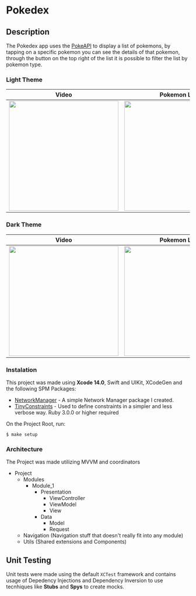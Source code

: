 # Pokedex

## Description
The Pokedex app uses the [PokeAPI](https://pokeapi.co/) to display a list of pokemons, by tapping on a specific pokemon you can see the details of that pokemon, through the button on the top right of the list it is possible to filter the list by pokemon type.

### Light Theme
| Video | Pokemon List | Details Screen | Filter Screen |
| ------------- | ------------- | ----------- | ----------- | 
| <img src="https://github.com/filipero/pokedex/assets/28496460/2889c595-ba5b-4915-a358-bf17486f1418" width="300"> | <img src="https://github.com/filipero/pokedex/assets/28496460/1570f99d-06c9-47c7-a70b-7bb2915806a9" width="300"> | <img src="https://github.com/filipero/pokedex/assets/28496460/30c9610e-a876-4c86-a7cb-d16317c308e4" width="300"> | <img src="https://github.com/filipero/pokedex/assets/28496460/003850c7-c9b2-4686-bed2-4dff7fb9463d" width="300"> |

### Dark Theme
| Video | Pokemon List | Details Screen | Filter Screen |
| ------------- | ------------- | ----------- | ----------- | 
| <img src="https://github.com/filipero/pokedex/assets/28496460/f4454bdf-98aa-4e3c-bc11-765012ead318" width="300"> | <img src="https://github.com/filipero/pokedex/assets/28496460/a42e60cc-2ed8-4c44-bbc2-24524ad3f4ab" width="300"> | <img src="https://github.com/filipero/pokedex/assets/28496460/783ff526-aeda-4b54-8ae2-491b9b280c71" width="300"> | <img src="https://github.com/filipero/pokedex/assets/28496460/dc49475e-a651-4e39-92f2-fcc90b6dcf89" width="300"> |


### Instalation

This project was made using **Xcode 14.0**, Swift and UIKit, XCodeGen and the following SPM Packages: 
- [NetworkManager](https://github.com/filipero/NetworkManager.git) - A simple Network Manager package I created. 
- [TinyConstraints](https://github.com/roberthein/TinyConstraints.git) - Used to define constraints in a simpler and less verbose way.
Ruby 3.0.0 or higher required

On the Project Root, run:

```$ make setup```

### Architecture
The Project was made utilizing MVVM and coordinators
  * Project
    * Modules
      * Module_1
        * Presentation
          * ViewController
          * ViewModel
          * View
        * Data
          * Model
          * Request
    * Navigation (Navigation stuff that doesn't really fit into any module)
    * Utils (Shared extensions and Components)

## Unit Testing

Unit tests were made using the default `XCTest` framework and contains usage of Depedency Injections and Dependency Inversion to use tecnhiques like **Stubs** and **Spys** to create mocks.
